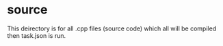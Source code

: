 # source
This deirectory is for all .cpp files (source code) which all will be compiled then task.json is run.